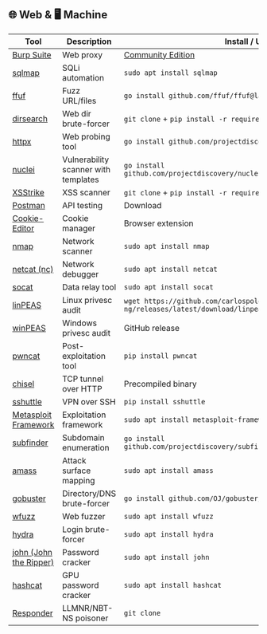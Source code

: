 ## 🌐 Web & 🖥️ Machine

| Tool | Description | Install / URL |
|------|-------------|--------------------|
| [Burp Suite](https://portswigger.net/burp) | Web proxy | [Community Edition](https://portswigger.net/burp/communitydownload) |
| [sqlmap](https://sqlmap.org/) | SQLi automation | `sudo apt install sqlmap` |
| [ffuf](https://github.com/ffuf/ffuf) | Fuzz URL/files | `go install github.com/ffuf/ffuf@latest` |
| [dirsearch](https://github.com/maurosoria/dirsearch) | Web dir brute-forcer | `git clone` + `pip install -r requirements.txt` |
| [httpx](https://github.com/projectdiscovery/httpx) | Web probing tool | `go install github.com/projectdiscovery/httpx/cmd/httpx@latest` |
| [nuclei](https://github.com/projectdiscovery/nuclei) | Vulnerability scanner with templates | `go install github.com/projectdiscovery/nuclei/v3/cmd/nuclei@latest` |
| [XSStrike](https://github.com/s0md3v/XSStrike) | XSS scanner | `git clone` + `pip install -r requirements.txt` |
| [Postman](https://www.postman.com/) | API testing | Download |
| [Cookie-Editor](https://github.com/Moustachauve/cookie-editor) | Cookie manager | Browser extension |
| [nmap](https://nmap.org/) | Network scanner | `sudo apt install nmap` |
| [netcat (nc)](https://man7.org/linux/man-pages/man1/nc.1.html) | Network debugger | `sudo apt install netcat` |
| [socat](http://www.dest-unreach.org/socat/) | Data relay tool | `sudo apt install socat` |
| [linPEAS](https://github.com/carlospolop/PEASS-ng) | Linux privesc audit | `wget https://github.com/carlospolop/PEASS-ng/releases/latest/download/linpeas.sh` |
| [winPEAS](https://github.com/carlospolop/PEASS-ng) | Windows privesc audit | GitHub release |
| [pwncat](https://github.com/cytopia/pwncat) | Post-exploitation tool | `pip install pwncat` |
| [chisel](https://github.com/jpillora/chisel) | TCP tunnel over HTTP | Precompiled binary |
| [sshuttle](https://github.com/sshuttle/sshuttle) | VPN over SSH | `pip install sshuttle` |
| [Metasploit Framework](https://metasploit.com/) | Exploitation framework | `sudo apt install metasploit-framework` |
| [subfinder](https://github.com/projectdiscovery/subfinder) | Subdomain enumeration | `go install github.com/projectdiscovery/subfinder/v2/cmd/subfinder@latest` |
| [amass](https://github.com/owasp-amass/amass) | Attack surface mapping | `sudo apt install amass` |
| [gobuster](https://github.com/OJ/gobuster) | Directory/DNS brute-forcer | `go install github.com/OJ/gobuster/v3@latest` |
| [wfuzz](https://github.com/xmendez/wfuzz) | Web fuzzer | `sudo apt install wfuzz` |
| [hydra](https://github.com/vanhauser-thc/thc-hydra) | Login brute-forcer | `sudo apt install hydra` |
| [john (John the Ripper)](https://www.openwall.com/john/) | Password cracker | `sudo apt install john` |
| [hashcat](https://hashcat.net/hashcat/) | GPU password cracker | `sudo apt install hashcat` |
| [Responder](https://github.com/lgandx/Responder) | LLMNR/NBT-NS poisoner | `git clone` |
